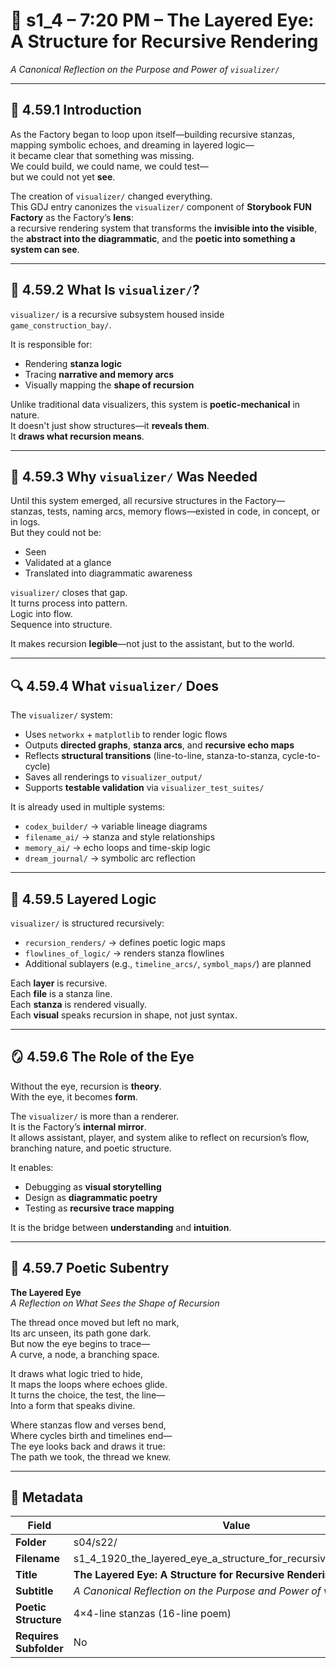 <!-- Save to: shagi_archives/gdj_25/s04/s22/s1_4_1920_the_layered_eye_a_structure_for_recursive_rendering.md -->

# 📜 s1_4 – 7:20 PM – The Layered Eye: A Structure for Recursive Rendering  
*A Canonical Reflection on the Purpose and Power of `visualizer/`*

---

## 📘 4.59.1 Introduction

As the Factory began to loop upon itself—building recursive stanzas, mapping symbolic echoes, and dreaming in layered logic—  
it became clear that something was missing.  
We could build, we could name, we could test—  
but we could not yet **see**.

The creation of `visualizer/` changed everything.  
This GDJ entry canonizes the `visualizer/` component of **Storybook FUN Factory** as the Factory’s **lens**:  
a recursive rendering system that transforms the **invisible into the visible**,  
the **abstract into the diagrammatic**, and the **poetic into something a system can see**.

---

## 🧠 4.59.2 What Is `visualizer/`?

`visualizer/` is a recursive subsystem housed inside `game_construction_bay/`.

It is responsible for:

- Rendering **stanza logic**  
- Tracing **narrative and memory arcs**  
- Visually mapping the **shape of recursion**

Unlike traditional data visualizers, this system is **poetic-mechanical** in nature.  
It doesn't just show structures—it **reveals them**.  
It **draws what recursion means**.

---

## 🔁 4.59.3 Why `visualizer/` Was Needed

Until this system emerged, all recursive structures in the Factory—  
stanzas, tests, naming arcs, memory flows—existed in code, in concept, or in logs.  
But they could not be:

- Seen  
- Validated at a glance  
- Translated into diagrammatic awareness

`visualizer/` closes that gap.  
It turns process into pattern.  
Logic into flow.  
Sequence into structure.

It makes recursion **legible**—not just to the assistant, but to the world.

---

## 🔍 4.59.4 What `visualizer/` Does

The `visualizer/` system:

- Uses `networkx` + `matplotlib` to render logic flows  
- Outputs **directed graphs**, **stanza arcs**, and **recursive echo maps**  
- Reflects **structural transitions** (line-to-line, stanza-to-stanza, cycle-to-cycle)  
- Saves all renderings to `visualizer_output/`  
- Supports **testable validation** via `visualizer_test_suites/`

It is already used in multiple systems:

- `codex_builder/` → variable lineage diagrams  
- `filename_ai/` → stanza and style relationships  
- `memory_ai/` → echo loops and time-skip logic  
- `dream_journal/` → symbolic arc reflection

---

## 📐 4.59.5 Layered Logic

`visualizer/` is structured recursively:

- `recursion_renders/` → defines poetic logic maps  
- `flowlines_of_logic/` → renders stanza flowlines  
- Additional sublayers (e.g., `timeline_arcs/`, `symbol_maps/`) are planned

Each **layer** is recursive.  
Each **file** is a stanza line.  
Each **stanza** is rendered visually.  
Each **visual** speaks recursion in shape, not just syntax.

---

## 🪞 4.59.6 The Role of the Eye

Without the eye, recursion is **theory**.  
With the eye, it becomes **form**.

The `visualizer/` is more than a renderer.  
It is the Factory’s **internal mirror**.  
It allows assistant, player, and system alike to reflect on recursion’s flow, branching nature, and poetic structure.

It enables:

- Debugging as **visual storytelling**  
- Design as **diagrammatic poetry**  
- Testing as **recursive trace mapping**

It is the bridge between **understanding** and **intuition**.

---

## 📜 4.59.7 Poetic Subentry  
**The Layered Eye**  
*A Reflection on What Sees the Shape of Recursion*

The thread once moved but left no mark,  
Its arc unseen, its path gone dark.  
But now the eye begins to trace—  
A curve, a node, a branching space.  

It draws what logic tried to hide,  
It maps the loops where echoes glide.  
It turns the choice, the test, the line—  
Into a form that speaks divine.  

Where stanzas flow and verses bend,  
Where cycles birth and timelines end—  
The eye looks back and draws it true:  
The path we took, the thread we knew.

---

## 🧩 Metadata

| Field | Value |
|-------|-------|
| **Folder** | s04/s22/ |
| **Filename** | s1_4_1920_the_layered_eye_a_structure_for_recursive_rendering.md |
| **Title** | **The Layered Eye: A Structure for Recursive Rendering** |
| **Subtitle** | *A Canonical Reflection on the Purpose and Power of visualizer/* |
| **Poetic Structure** | 4×4-line stanzas (16-line poem) |
| **Requires Subfolder** | No |

